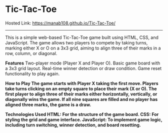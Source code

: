 # Tic-Tac-Toe
Hosted Link: https://manab108.github.io/Tic-Tac-Toe/
<hr>
This is a simple web-based Tic-Tac-Toe game built using HTML, CSS, and JavaScript. The game allows two players to compete by taking turns, marking either X or O on a 3x3 grid, aiming to align three of their marks in a row, column, or diagonal.

<b>Features</b>
Two-player mode (Player X and Player O).
Basic game board with a 3x3 grid layout.
Real-time winner detection or draw condition.
Game reset functionality to play again.

<b>How to Play<b/>
The game starts with Player X taking the first move.
Players take turns clicking on an empty square to place their mark (X or O).
The first player to align three of their marks either horizontally, vertically, or diagonally wins the game.
If all nine squares are filled and no player has aligned three marks, the game is a draw.

<b>Technologies Used<b/>
HTML: For the structure of the game board.
CSS: For styling the grid and game interface.
JavaScript: To implement game logic, including turn switching, winner detection, and board resetting.
